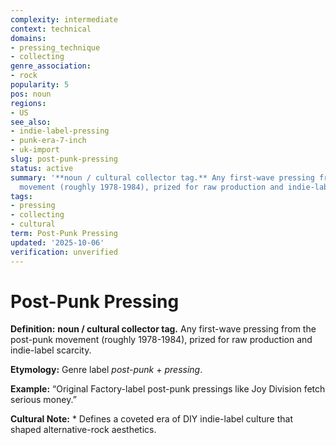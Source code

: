 ```yaml
---
complexity: intermediate
context: technical
domains:
- pressing_technique
- collecting
genre_association:
- rock
popularity: 5
pos: noun
regions:
- US
see_also:
- indie-label-pressing
- punk-era-7-inch
- uk-import
slug: post-punk-pressing
status: active
summary: '**noun / cultural collector tag.** Any first-wave pressing from the post-punk
  movement (roughly 1978-1984), prized for raw production and indie-label scarcity.'
tags:
- pressing
- collecting
- cultural
term: Post-Punk Pressing
updated: '2025-10-06'
verification: unverified
---
```


# Post-Punk Pressing

**Definition:** **noun / cultural collector tag.** Any first-wave pressing from the post-punk movement (roughly 1978-1984), prized for raw production and indie-label scarcity.

**Etymology:** Genre label *post-punk* + *pressing*.

**Example:** “Original Factory-label post-punk pressings like Joy Division fetch serious money.”

**Cultural Note:** * Defines a coveted era of DIY indie-label culture that shaped alternative-rock aesthetics.

